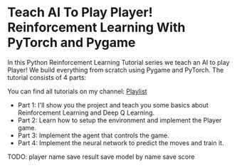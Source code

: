 # Teach AI To Play Player! Reinforcement Learning With PyTorch and Pygame

In this Python Reinforcement Learning Tutorial series we teach an AI to play Player! We build everything from scratch using Pygame and PyTorch. The tutorial consists of 4 parts:

You can find all tutorials on my channel: [Playlist](https://www.youtube.com/playlist?list=PLqnslRFeH2UrDh7vUmJ60YrmWd64mTTKV)

- Part 1: I'll show you the project and teach you some basics about Reinforcement Learning and Deep Q Learning.
- Part 2: Learn how to setup the environment and implement the Player game.
- Part 3: Implement the agent that controls the game.
- Part 4: Implement the neural network to predict the moves and train it.



TODO:
    player name
    save result
    save model by name
    save score
